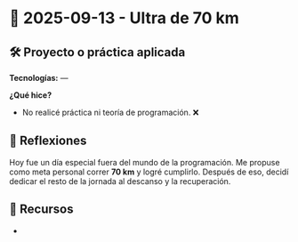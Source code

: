 # 📅 2025-09-13 - Ultra de 70 km  

## 🛠️ Proyecto o práctica aplicada  

**Tecnologías:** —  

**¿Qué hice?**  
- No realicé práctica ni teoría de programación. ❌  

## 💭 Reflexiones  

Hoy fue un día especial fuera del mundo de la programación. Me propuse como meta personal correr **70 km** y logré cumplirlo. Después de eso, decidí dedicar el resto de la jornada al descanso y la recuperación.

## 🔗 Recursos  
-  
